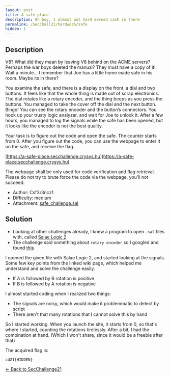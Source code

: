 ```yaml
---
layout: post
title: A safe place
description: Oh boy, I almost put hard earned cash in there
permalink: /SecChall21/hardware/safe
hidden: 1
---
```


## Description

V8? What did they mean by leaving V8 behind on the ACME servers? Perhaps the war boys deleted the manual? They must have a copy of it! Wait a minute… I remember that Joe has a little home made safe in his room. Maybe its in there?

You examine the safe, and there is a display on the front, a dial and two buttons. It feels like that the whole thing is made out of scrap electronics. The dial rotates like a rotary encoder, and the thing beeps as you press the buttons. You managed to take the cover off the dial and the next button. Bingo! You can see the rotary encoder and the button’s connectors. You hook up your trusty logic analyzer, and wait for Joe to unlock it. After a few hours, you managed to log the signals while the safe has been opened, but it looks like the encoder is not the best quality.

Your task is to figure out the code and open the safe. The counter starts from 0. After you figure out the code, you can use the webpage to enter it on the safe, and receive the flag.

[https://a-safe-place.secchallenge.crysys.hu](https://a-safe-place.secchallenge.crysys.hu)

The webpage shall be only used for code verification and flag retrieval. Please do not try to brute force the code via the webpage, you’ll not succeed.

- Author: Csf3r3ncz1
- Difficulty: medium
- Attachment: [safe_challenge.sal](/media/SecChall21/Hardware/Safe/safe_challenge.sal)

## Solution

- Looking at other challenges already, I knew a program to open `.sal` files with, called [Salae Logic 2](https://discuss.saleae.com/)
- The challenge said something about `rotary encoder` so I googled and found [this](https://en.wikipedia.org/wiki/Rotary_encoder)

I opened the given file with Salae Logic 2, and started looking at the signals. Some few key points from the linked wiki page, which helped me understand and solve the challenge easily.

- If A is followed by B rotation is positive
- If B is followed by A rotation is negative

I almost started coding when I realized two things:
- The signals are noisy, which would make it problemmatic to detect by script
- There aren't that many rotations that I cannot solve this by hand

So I started working. When you launch the site, it starts from 0, so that's where I started, counting the rotations tirelessly. After a bit, I had the combination at hand. (Which I won't share, since it would be a freebie after that)

The acquired flag is:
```
cd21{HIDDEN}
```

[&#8592; Back to SecChallenge21](/SecChall21)